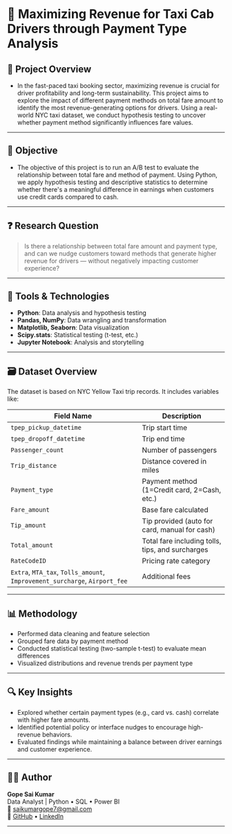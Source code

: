 # 🚖 Maximizing Revenue for Taxi Cab Drivers through Payment Type Analysis

## 📌 Project Overview

* In the fast-paced taxi booking sector, maximizing revenue is crucial for driver profitability and long-term sustainability. This project aims to explore the impact of different payment methods on total fare amount to identify the most revenue-generating options for drivers. Using a real-world NYC taxi dataset, we conduct hypothesis testing to uncover whether payment method significantly influences fare values.

---

## 🎯 Objective

* The objective of this project is to run an A/B test to evaluate the relationship between total fare and method of payment. Using Python, we apply hypothesis testing and descriptive statistics to determine whether there's a meaningful difference in earnings when customers use credit cards compared to cash.

---

## ❓ Research Question

> Is there a relationship between total fare amount and payment type, and can we nudge customers toward methods that generate higher revenue for drivers — without negatively impacting customer experience?

---

## 🧰 Tools & Technologies

- **Python**: Data analysis and hypothesis testing
- **Pandas, NumPy**: Data wrangling and transformation
- **Matplotlib, Seaborn**: Data visualization
- **Scipy.stats**: Statistical testing (t-test, etc.)
- **Jupyter Notebook**: Analysis and storytelling

---

## 🗃️ Dataset Overview

The dataset is based on NYC Yellow Taxi trip records. It includes variables like:

| Field Name         | Description                                                                 |
|--------------------|-----------------------------------------------------------------------------|
| `tpep_pickup_datetime` | Trip start time                                                          |
| `tpep_dropoff_datetime`| Trip end time                                                           |
| `Passenger_count`  | Number of passengers                                                        |
| `Trip_distance`    | Distance covered in miles                                                   |
| `Payment_type`     | Payment method (1=Credit card, 2=Cash, etc.)                                |
| `Fare_amount`      | Base fare calculated                                                        |
| `Tip_amount`       | Tip provided (auto for card, manual for cash)                               |
| `Total_amount`     | Total fare including tolls, tips, and surcharges                            |
| `RateCodeID`       | Pricing rate category                                                       |
| `Extra`, `MTA_tax`, `Tolls_amount`, `Improvement_surcharge`, `Airport_fee` | Additional fees     |

---

## 📊 Methodology

- Performed data cleaning and feature selection
- Grouped fare data by payment method
- Conducted statistical testing (two-sample t-test) to evaluate mean differences
- Visualized distributions and revenue trends per payment type

---

## 🔍 Key Insights

- Explored whether certain payment types (e.g., card vs. cash) correlate with higher fare amounts.
- Identified potential policy or interface nudges to encourage high-revenue behaviors.
- Evaluated findings while maintaining a balance between driver earnings and customer experience.

---

## 👨‍💻 Author

**Gope Sai Kumar**  
Data Analyst | Python • SQL • Power BI  
📧 saikumargope7@gmail.com  
🔗 [GitHub](https://github.com/GOPESAIKUMAR) • [LinkedIn](https://www.linkedin.com/in/sai-kumar-gope-618373289)

---


